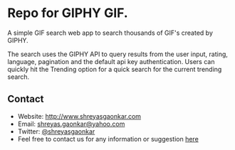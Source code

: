 # Repo for GIPHY GIF.
A simple GIF search web app to search thousands of GIF's created by GIPHY.

The search uses the GIPHY API to query results from the user input, rating, language, pagination and the default api key authentication.
Users can quickly hit the Trending option for a quick search for the current trending search.



## Contact

* Website: http://www.shreyasgaonkar.com
* Email: shreyas.gaonkar@yahoo.com
* Twitter: [@shreyasgaonkar](https://twitter.com/shreyasgaonkar "Shreyas Gaonkar on twitter")
* Feel free to contact us for any information or suggestion [here](mailto:shreyas.gaonkar@yahoo.com)
